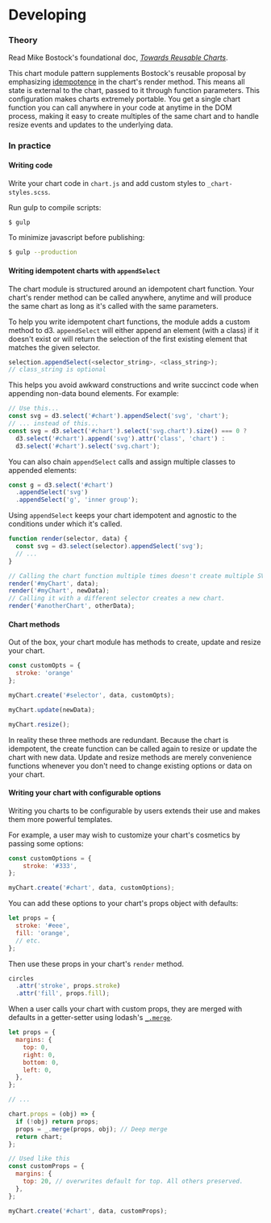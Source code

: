 # Developing

### Theory

Read Mike Bostock's foundational doc, _[Towards Reusable Charts](https://bost.ocks.org/mike/chart/)_.

This chart module pattern supplements Bostock's reusable proposal by emphasizing [idempotence](http://www.restapitutorial.com/lessons/idempotency.html) in the chart's render method. This means all state is external to the chart, passed to it through function parameters. This configuration makes charts extremely portable. You get a single chart function you can call anywhere in your code at anytime in the DOM process, making it easy to create multiples of the same chart and to handle resize events and updates to the underlying data.

### In practice

#### Writing code

Write your chart code in `chart.js` and add custom styles to `_chart-styles.scss`.

Run gulp to compile scripts:
```bash
$ gulp
```

To minimize javascript before publishing:
```bash
$ gulp --production
```

#### Writing idempotent charts with `appendSelect`

The chart module is structured around an idempotent chart function. Your chart's render method can be called anywhere, anytime and will produce the same chart as long as it's called with the same parameters.

To help you write idempotent chart functions, the module adds a custom method to d3. `appendSelect` will either append an element (with a class) if it doesn't exist or will return the selection of the first existing element that matches the given selector.

```javascript
selection.appendSelect(<selector_string>, <class_string>);
// class_string is optional
```

This helps you avoid awkward constructions and write succinct code when appending non-data bound elements. For example:

```javascript
// Use this...
const svg = d3.select('#chart').appendSelect('svg', 'chart');
// ... instead of this...
const svg = d3.select('#chart').select('svg.chart').size() === 0 ?
  d3.select('#chart').append('svg').attr('class', 'chart') :
  d3.select('#chart').select('svg.chart');
```

You can also chain `appendSelect` calls and assign multiple classes to appended elements:

```javascript
const g = d3.select('#chart')
  .appendSelect('svg')
  .appendSelect('g', 'inner group');
```

Using `appendSelect` keeps your chart idempotent and agnostic to the conditions under which it's called.

```javascript
function render(selector, data) {
  const svg = d3.select(selector).appendSelect('svg');
  // ...
}

// Calling the chart function multiple times doesn't create multiple SVGs.
render('#myChart', data);
render('#myChart', newData);
// Calling it with a different selector creates a new chart.
render('#anotherChart', otherData);
```

#### Chart methods

Out of the box, your chart module has methods to create, update and resize your chart.

```javascript
const customOpts = {
  stroke: 'orange'
};

myChart.create('#selector', data, customOpts);

myChart.update(newData);

myChart.resize();
```

In reality these three methods are redundant. Because the chart is idempotent, the create function can be called again to resize or update the chart with new data. Update and resize methods are merely convenience functions whenever you don't need to change existing options or data on your chart.


#### Writing your chart with configurable options

Writing you charts to be configurable by users extends their use and makes them more powerful templates.

For example, a user may wish to customize your chart's cosmetics by passing some options:

```javascript
const customOptions = {
    stroke: '#333',
};

myChart.create('#chart', data, customOptions);
```

You can add these options to your chart's props object with defaults:

```javascript
let props = {
  stroke: '#eee',
  fill: 'orange',
  // etc.
};
```

Then use these props in your chart's `render` method.

```javascript
circles
  .attr('stroke', props.stroke)
  .attr('fill', props.fill);
```

When a user calls your chart with custom props, they are merged with defaults in a getter-setter using
lodash's [`_.merge`](https://lodash.com/docs/4.17.4#merge).

```javascript
let props = {
  margins: {
    top: 0,
    right: 0,
    bottom: 0,
    left: 0,
  },
};

// ...

chart.props = (obj) => {
  if (!obj) return props;
  props = _.merge(props, obj); // Deep merge
  return chart;
};

// Used like this
const customProps = {
  margins: {
    top: 20, // overwrites default for top. All others preserved.
  },
};

myChart.create('#chart', data, customProps);
```
